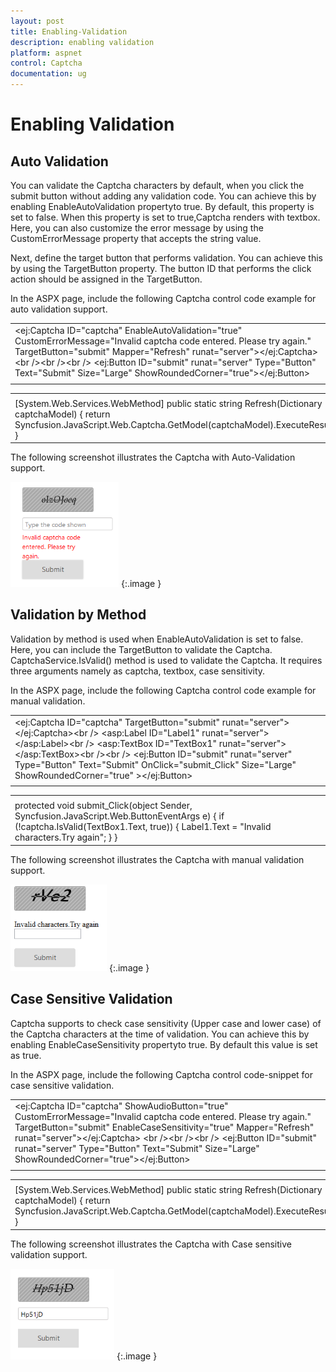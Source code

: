 ```yaml
---
layout: post
title: Enabling-Validation
description: enabling validation
platform: aspnet
control: Captcha
documentation: ug
---
```


# Enabling Validation

## Auto Validation

You can validate the Captcha characters by default, when you click the submit button without adding any validation code. You can achieve this by enabling EnableAutoValidation propertyto true. By default, this property is set to false. When this property is set to true,Captcha renders with textbox.  Here, you can also customize the error message by using the CustomErrorMessage property that accepts the string value. 

Next, define the target button that performs validation. You can achieve this by using the TargetButton property. The button ID that performs the click action should be assigned in the TargetButton. 

In the ASPX page, include the following Captcha control code example for auto validation support.

<table>
<tr>
<td>
&lt;ej:Captcha ID="captcha" EnableAutoValidation="true" CustomErrorMessage="Invalid captcha code entered. Please try again." TargetButton="submit" Mapper="Refresh"  runat="server"&gt;&lt;/ej:Captcha&gt; &lt;br /&gt;&lt;br /&gt;&lt;br /&gt;  &lt;ej:Button ID="submit" runat="server" Type="Button" Text="Submit" Size="Large" ShowRoundedCorner="true"&gt;&lt;/ej:Button&gt;</td></tr>
<tr>
<td>
</td></tr>
</table>


<table>
<tr>
<td>
</td></tr>
<tr>
<td>
    [System.Web.Services.WebMethod]    public static string Refresh(Dictionary<object, object> captchaModel)    {	        return Syncfusion.JavaScript.Web.Captcha.GetModel(captchaModel).ExecuteResult();    }</td></tr>
</table>


The following screenshot illustrates the Captcha with Auto-Validation support. 

![C:/Users/ApoorvahR/Desktop/3.png](Enabling-Validation_images/Enabling-Validation_img1.png)
{:.image }


## Validation by Method

Validation by method is used when EnableAutoValidation is set to false. Here, you can include the TargetButton to validate the Captcha. CaptchaService.IsValid() method is used to validate the Captcha. It requires three arguments namely as captcha, textbox, case sensitivity.

In the ASPX page, include the following Captcha control code example for manual validation.

<table>
<tr>
<td>
&lt;ej:Captcha ID="captcha" TargetButton="submit"  runat="server"&gt;&lt;/ej:Captcha&gt;&lt;br /&gt;  &lt;asp:Label ID="Label1" runat="server"&gt;&lt;/asp:Label&gt;&lt;br /&gt;  &lt;asp:TextBox ID="TextBox1" runat="server"&gt;&lt;/asp:TextBox&gt;&lt;br /&gt;&lt;br /&gt; &lt;ej:Button ID="submit" runat="server" Type="Button" Text="Submit" OnClick="submit_Click" Size="Large" ShowRoundedCorner="true" &gt;&lt;/ej:Button&gt;</td></tr>
<tr>
<td>
</td></tr>
</table>


<table>
<tr>
<td>
</td></tr>
<tr>
<td>
     protected void submit_Click(object Sender, Syncfusion.JavaScript.Web.ButtonEventArgs e)        {            if (!captcha.IsValid(TextBox1.Text, true))            {                Label1.Text = "Invalid characters.Try again";            }        }  </td></tr>
</table>


The following screenshot illustrates the Captcha with manual validation support. 

![](Enabling-Validation_images/Enabling-Validation_img2.png)
{:.image }


## Case Sensitive Validation 

Captcha supports to check case sensitivity (Upper case and lower case) of the Captcha characters at the time of validation. You can achieve this by enabling EnableCaseSensitivity propertyto true. By default this value is set as true.

In the ASPX page, include the following Captcha control code-snippet for case sensitive validation.



<table>
<tr>
<td>
&lt;ej:Captcha ID="captcha" ShowAudioButton="true" CustomErrorMessage="Invalid captcha code entered. Please try again." TargetButton="submit" EnableCaseSensitivity="true" Mapper="Refresh"  runat="server"&gt;&lt;/ej:Captcha&gt; &lt;br /&gt;&lt;br /&gt;&lt;br /&gt;  &lt;ej:Button ID="submit" runat="server" Type="Button" Text="Submit" Size="Large" ShowRoundedCorner="true"&gt;&lt;/ej:Button&gt;</td></tr>
<tr>
<td>
</td></tr>
</table>


<table>
<tr>
<td>
</td></tr>
<tr>
<td>
    [System.Web.Services.WebMethod]    public static string Refresh(Dictionary<object, object> captchaModel)    {	        return Syncfusion.JavaScript.Web.Captcha.GetModel(captchaModel).ExecuteResult();    }</td></tr>
</table>




The following screenshot illustrates the Captcha with Case sensitive validation support. 

![C:/Users/ApoorvahR/Desktop/3.png](Enabling-Validation_images/Enabling-Validation_img3.png)
{:.image }


